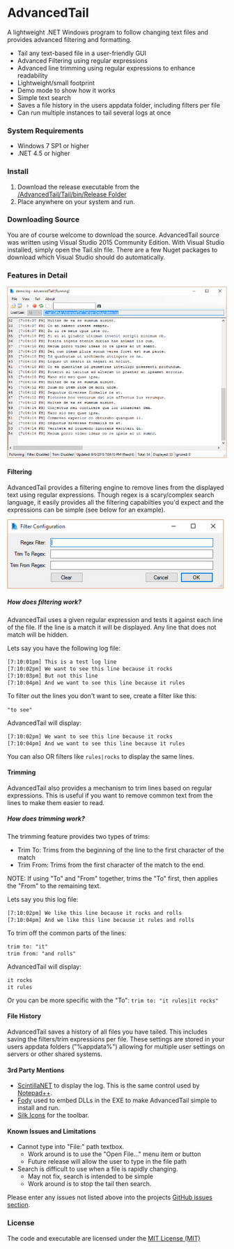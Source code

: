 # AdvancedTail
A lightweight .NET Windows program to follow changing text files and provides advanced filtering and formatting.

* Tail any text-based file in a user-friendly GUI
* Advanced Filtering using regular expressions
* Advanced line trimming using regular expressions to enhance readability
* Lightweight/small footprint
* Demo mode to show how it works
* Simple text search
* Saves a file history in the users appdata folder, including filters per file
* Can run multiple instances to tail several logs at once

### System Requirements
* Windows 7 SP1 or higher
* .NET 4.5 or higher

### Install
1. Download the release executable from the [/AdvancedTail/Tail/bin/Release Folder](https://github.com/gsirhc/AdvancedTail/tree/master/Tail/bin/Release)
2. Place anywhere on your system and run.

### Downloading Source
You are of course welcome to download the source.  AdvancedTail source was written using 
Visual Studio 2015 Community Edition.  With Visual Studio installed, simply open the Tail.sln file.
There are a few Nuget packages to download which Visual Studio should do automatically.

### Features in Detail

![Main Form](https://raw.githubusercontent.com/gsirhc/AdvancedTail/master/screenshots/main3.png)

#### Filtering
AdvancedTail provides a filtering engine to remove lines from the displayed text using regular expressions.
Though regex is a scary/complex search language, it easily provides all the filtering capabilties
you'd expect and the expressions can be simple (see below for an example).

![Filter Form Screenshot](https://raw.githubusercontent.com/gsirhc/AdvancedTail/master/screenshots/filter.png)

##### How does filtering work?
AdvancedTail uses a given regular expression and tests it against each line of the file.  If the line is a match
it will be displayed.  Any line that does not match will be hidden.

Lets say you have the following log file:

```
[7:10:01pm] This is a test log line
[7:10:02pm] We want to see this line because it rocks
[7:10:03pm] But not this line
[7:10:04pm] And we want to see this line because it rules
```

To filter out the lines you don't want to see, create a filter like this:

``` "to see" ```

AdvancedTail will display:

```
[7:10:02pm] We want to see this line because it rocks
[7:10:04pm] And we want to see this line because it rules
```

You can also OR filters like ```rules|rocks``` to display the same lines.

#### Trimming
AdvancedTail also provides a mechanism to trim lines based on regular expressions.  This is useful
if you want to remove common text from the lines to make them easier to read.

##### How does trimming work?

The trimming feature provides two types of trims:
* Trim To: Trims from the beginning of the line to the first character of the match
* Trim From: Trims from the first character of the match to the end.

NOTE: If using "To" and "From" together, trims the "To" first, then applies the "From" to the remaining text.

Lets say you this log file:

```
[7:10:02pm] We like this line because it rocks and rolls
[7:10:04pm] And we like this line because it rules and rolls
```

To trim off the common parts of the lines:

``` 
trim to: "it"
trim from: "and rolls"
```

AdvancedTail will display:

```
it rocks
it rules
```

Or you can be more specific with the "To":  ```trim to: "it rules|it rocks"```

#### File History
AdvancedTail saves a history of all files you have tailed.  This includes
saving the filters/trim expressions per file.  These settings are stored
in your users appdata folders ("%appdata%") allowing for multiple user
settings on servers or other shared systems.

#### 3rd Party Mentions
* [ScintillaNET](https://github.com/jacobslusser/ScintillaNET) to display the log.  This is the same control used by [Notepad++](https://notepad-plus-plus.org/).
* [Fody](https://github.com/Fody/Fody) used to embed DLLs in the EXE to make AdvancedTail simple to install and run.
* [Silk Icons](http://www.famfamfam.com/) for the toolbar.


#### Known Issues and Limitations
* Cannot type into "File:" path textbox.
   * Work around is to use the "Open File..." menu item or button
   * Future release will allow the user to type in the file path
* Search is difficult to use when a file is rapidly changing.
   * May not fix, search is intended to be simple
   * Work around is to stop the tail then search.

Please enter any issues not listed above into the projects [GitHub issues section](https://github.com/gsirhc/AdvancedTail/issues).

### License
The code and executable are licensed under the [MIT License (MIT)](https://github.com/gsirhc/AdvancedTail/blob/master/LICENSE.txt)
